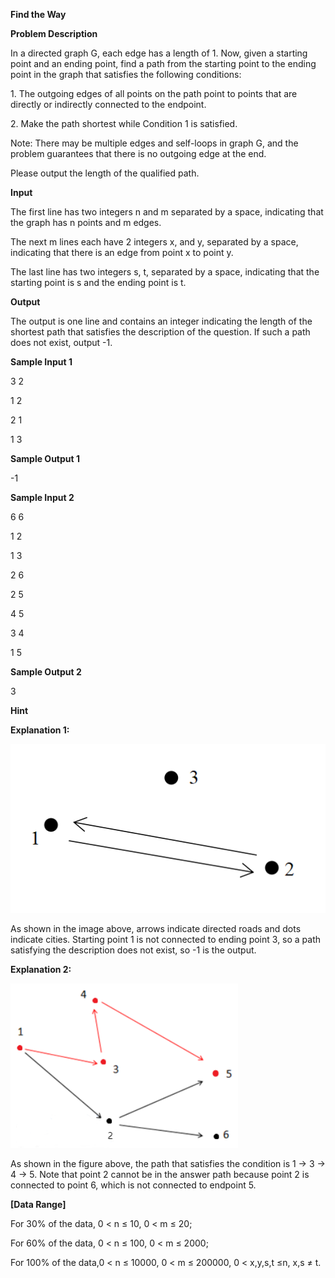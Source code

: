 **Find the Way**

**Problem Description**

In a directed graph G, each edge has a length of 1. Now, given a starting point and an ending point, find a path from the starting point to the ending point in the graph that satisfies the following conditions:

1\. The outgoing edges of all points on the path point to points that are directly or indirectly connected to the endpoint.

2\. Make the path shortest while Condition 1 is satisfied.

Note: There may be multiple edges and self-loops in graph G, and the problem guarantees that there is no outgoing edge at the end.

Please output the length of the qualified path.

**Input**

The first line has two integers n and m separated by a space, indicating that the graph has n points and m edges.

The next m lines each have 2 integers x, and y, separated by a space, indicating that there is an edge from point x to point y.

The last line has two integers s, t, separated by a space, indicating that the starting point is s and the ending point is t.

**Output**

The output is one line and contains an integer indicating the length of the shortest path that satisfies the description of the question. If such a path does not exist, output -1.

**Sample Input 1**

3 2

1 2

2 1

1 3

**Sample Output 1**

-1

**Sample Input 2**

6 6

1 2

1 3

2 6

2 5

4 5

3 4

1 5

**Sample Output 2**

3

**Hint**

**Explanation 1:**

![img](media/image1.png)

As shown in the image above, arrows indicate directed roads and dots indicate cities. Starting point 1 is not connected to ending point 3, so a path satisfying the description does not exist, so -1 is the output.

**Explanation 2:**

![IMG<span data-type=](media/image2.png)

As shown in the figure above, the path that satisfies the condition is 1 → 3 → 4 → 5. Note that point 2 cannot be in the answer path because point 2 is connected to point 6, which is not connected to endpoint 5.

**\[Data Range\]**

For 30% of the data, 0 \< n ≤ 10, 0 \< m ≤ 20;

For 60% of the data, 0 \< n ≤ 100, 0 \< m ≤ 2000;

For 100% of the data,0 \< n ≤ 10000, 0 \< m ≤ 200000, 0 \< x,y,s,t ≤n, x,s ≠ t.
